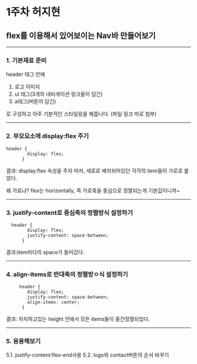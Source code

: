 # 1주차 허지현

## flex를 이용해서 **있어보이는 Nav바** 만들어보기

---

### 1. 기본재료 준비

header 태그 안에

1. 로고 이미지
2. ul 태그(3개의 네비게이션 링크들이 담긴)
3. a태그(버튼이 담긴)

로 구성하고 아주 기본적인 스타일링을 해줍니다.
(파일 링크 따로 첨부)

---

### 2. 부모요소에 display:flex 주기

```
header {
        display: flex;
      }
```

결과: display:flex 속성을 주자 마자, 세로로 배치되어있던 각각의 item들이 가로로 붙었다.

왜 가로냐? flex는 horizontally, 즉 가로축을 중심으로 정렬되는게 기본값이니까~

---

### 3. justify-content로 중심축의 정렬방식 설정하기

```
  header {
        display: flex;
        justify-content: space-between;
      }
```

결과:item마다의 space가 들어갔다.

---

### 4. align-items로 반대축의 정렬방ㅇ식 설정하기

```
     header {
        display: flex;
        justify-content: space-between;
        align-items: center;
      }
```

결과: 차지하고있는 height 안에서 모든 items들이 중간정렬되었다.

---

### 5. 응용해보기

5.1. justify-content:flex-end사용
5.2. logo와 contact버튼의 순서 바꾸기
